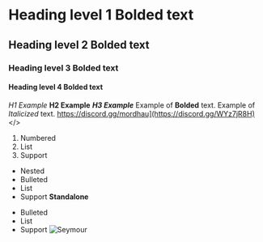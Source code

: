 # Heading level 1 **Bolded text**
## Heading level 2 **Bolded text**
### Heading level 3 **Bolded text**
#### Heading level 4 **Bolded text**
*H1 Example*
**H2 Example**
***H3 Example***
Example of **Bolded** text.
Example of *Italicized* text.
<a id="Hyperlink example - Mordhau Discord">https://discord.gg/mordhau](https://discord.gg/WYz7jR8H)</>
1. Numbered
2. List
3. Support
- Nested
- Bulleted
- List
- Support
**Standalone**
* Bulleted
* List
* Support
![Seymour](http://noobsduels.nn.pe/)
